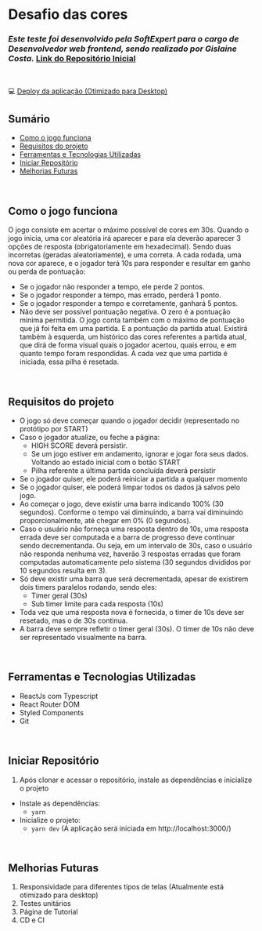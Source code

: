 # Desafio das cores

### *Este teste foi desenvolvido pela SoftExpert para o cargo de Desenvolvedor web frontend, sendo realizado por Gislaine Costa.* [Link do Repositório Inicial](https://github.com/gustavoittner/AnalyticsDesafioFront)
<br>

💻 [Deploy da aplicação (Otimizado para Desktop)](https://desafio-cores.surge.sh/)
<br>

## Sumário
  - [Como o jogo funciona](#como-o-jogo-funciona)
  - [Requisitos do projeto](#requisitos-do-projeto)
  - [Ferramentas e Tecnologias Utilizadas](#ferramentas-e-tecnologias-utilizadas)
  - [Iniciar Repositório](#iniciar-repositório)
  - [Melhorias Futuras](#melhorias-futuras)
<br>

## Como o jogo funciona
O jogo consiste em acertar o máximo possível de cores em 30s. Quando o jogo inicia, uma cor aleatória irá aparecer e para ela deverão aparecer 3 opções de resposta (obrigatoriamente em hexadecimal). Sendo duas incorretas (geradas aleatoriamente), e uma correta. A cada rodada, uma nova cor aparece, e o jogador terá 10s para responder e resultar em ganho ou perda de pontuação:
- Se o jogador não responder a tempo, ele perde 2 pontos.
- Se o jogador responder a tempo, mas errado, perderá 1 ponto.
- Se o jogador responder a tempo e corretamente, ganhará 5 pontos.
- Não deve ser possível pontuação negativa. O zero é a pontuação mínima permitida.
O jogo conta também com o máximo de pontuação que já foi feita em uma partida. E a pontuação da partida atual. Existirá também à esquerda, um histórico das cores referentes a partida atual, que dirá de forma visual quais o jogador acertou, quais errou, e em quanto tempo foram respondidas. A cada vez que uma partida é iniciada, essa pilha é resetada.
<br>

## Requisitos do projeto
- O jogo só deve começar quando o jogador decidir (representado no protótipo por START)
- Caso o jogador atualize, ou feche a página:
  - HIGH SCORE deverá persistir.
  - Se um jogo estiver em andamento, ignorar e jogar fora seus dados. Voltando ao estado inicial com o botão START
  - Pilha referente a última partida concluída deverá persistir
- Se o jogador quiser, ele poderá reiniciar a partida a qualquer momento
- Se o jogador quiser, ele poderá limpar todos os dados já salvos pelo jogo.
- Ao começar o jogo, deve existir uma barra indicando 100% (30 segundos). Conforme o tempo vai diminuindo, a barra vai diminuindo proporcionalmente, até chegar em 0% (0 segundos).
- Caso o usuário não forneça uma resposta dentro de 10s, uma resposta errada deve ser computada e a barra de progresso deve continuar sendo decrementanda. Ou seja, em um intervalo de 30s, caso o usuário não responda nenhuma vez, haverão 3 respostas erradas que foram computadas automaticamente pelo sistema (30 segundos divididos por 10 segundos resulta em 3).
- Só deve existir uma barra que será decrementada, apesar de existirem dois timers paralelos rodando, sendo eles:
  - Timer geral (30s)
  - Sub timer limite para cada resposta (10s)
- Toda vez que uma resposta nova é fornecida, o timer de 10s deve ser resetado, mas o de 30s continua.
- A barra deve sempre refletir o timer geral (30s). O timer de 10s não deve ser representado visualmente na barra.
<br>

## Ferramentas e Tecnologias Utilizadas
- ReactJs com Typescript
- React Router DOM
- Styled Components
- Git
<br>

## Iniciar Repositório
1. Após clonar e acessar o repositório, instale as dependências e inicialize o projeto
  * Instale as dependências:
    * `yarn`
  * Inicialize o projeto:
    * `yarn dev` (A aplicação será iniciada em http://localhost:3000/)
<br>
   
## Melhorias Futuras
1. Responsividade para diferentes tipos de telas (Atualmente está otimizado para desktop)
2. Testes unitários
3. Página de Tutorial
4. CD e CI
